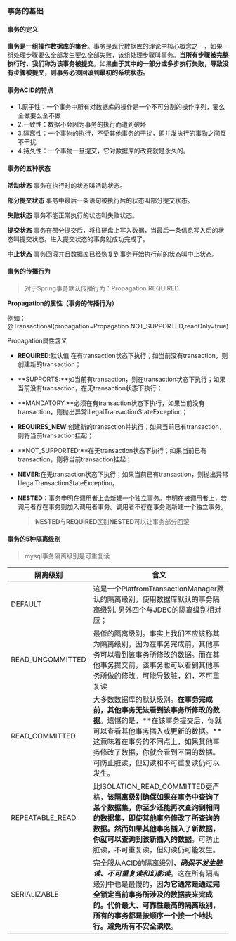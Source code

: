 ### 事务的基础

#### **事务的定义**

**事务是一组操作数据库的集合**。事务是现代数据库的理论中核心概念之一，如果一组处理步骤要么全部发生要么全部失败，该组处理步骤叫事务。**当所有步骤被完整执行时，我们称为该事务被提交**。如果**由于其中的一部分或多步执行失败，导致没有步骤被提交，则事务必须回滚到最初的系统状态。**

#### **事务ACID的特点**

- 1.原子性：一个事务中所有对数据库的操作是一个不可分割的操作序列，要么全做要么全不做
- 2.一致性：数据不会因为事务的执行而遭到破坏
- 3.隔离性：一个事物的执行，不受其他事务的干扰，即并发执行的事物之间互不干扰
- 4.持久性：一个事物一旦提交，它对数据库的改变就是永久的。

#### 事务的五种状态

**活动状态**
事务在执行时的状态叫活动状态。

**部分提交状态**
事务中最后一条语句被执行后的状态叫部分提交状态。

**失败状态**
事务不能正常执行的状态叫失败状态。

**提交状态**
事务在部分提交后，将往硬盘上写入数据，当最后一条信息写入后的状态叫提交状态。进入提交状态的事务就成功完成了。

**中止状态**
事务回滚并且数据库已经恢复到事务开始执行前的状态叫中止状态。

#### 事务的传播行为

> 对于Spring事务默认传播行为：Propagation.REQUIRED

**Propagation的属性（事务的传播行为）**

例如：@Transactional(propagation=Propagation.NOT_SUPPORTED,readOnly=true)

Propagation属性含义

- **REQUIRED**:默认值 在有transaction状态下执行；如当前没有transaction，则创建新的transaction；

- **SUPPORTS:**如当前有transaction，则在transaction状态下执行；如果当前没有transaction，在无transaction状态下执行；

- **MANDATORY:**必须在有transaction状态下执行，如果当前没有transaction，则抛出异常IllegalTransactionStateException；

- **REQUIRES_NEW**:创建新的transaction并执行；如果当前已有transaction，则将当前transaction挂起；

- **NOT_SUPPORTED:**在无transaction状态下执行；如果当前已有transaction，则将当前transaction挂起；

- **NEVER**:在无transaction状态下执行；如果当前已有transaction，则抛出异常IllegalTransactionStateException。

- **NESTED**：事务申明在调用者上会新建一个独立事务。申明在被调用者上，若调用者存在事务则加入调用者事务。调用者不存在事务则新建一个独立事务。

  > **NESTED**与**REQUIRED**区别**NESTED**可以让事务部分回滚

#### 事务的5种隔离级别

> mysql事务隔离级别是可重复读

| 隔离级别         | 含义                                                         |
| ---------------- | ------------------------------------------------------------ |
| DEFAULT          | 这是一个PlatfromTransactionManager默认的隔离级别，使用数据库默认的事务隔离级别. 另外四个与JDBC的隔离级别相对应； |
| READ_UNCOMMITTED | 最低的隔离级别。事实上我们不应该称其为隔离级别，因为在事务完成前，其他事务可以看到该事务所修改的数据。而在其他事务提交前，该事务也可以看到其他事务所做的修改。可能导致脏，幻，不可重复读 |
| READ_COMMITTED   | 大多数数据库的默认级别。**在事务完成前，其他事务无法看到该事务所修改的数据**。遗憾的是，**在该事务提交后，你就可以查看其他事务插入或更新的数据。**这意味着在事务的不同点上，如果其他事务修改了数据，你就会看到不同的数据。可防止脏读，但幻读和不可重复读仍可以发生。 |
| REPEATABLE_READ  | 比ISOLATION_READ_COMMITTED更严格，**该隔离级别确保如果在事务中查询了某个数据集，你至少还能再次查询到相同的数据集，即使其他事务修改了所查询的数据。然而如果其他事务插入了新数据，你就可以查询到该新插入的数据**。可防止脏读，不可重复读，但幻读仍可能发生。 |
| SERIALIZABLE     | 完全服从ACID的隔离级别，***确保不发生脏读、不可重复读和幻影读***。这在所有隔离级别中也是最慢的，因**为它通常是通过完全锁定当前事务所涉及的数据表来完成的。代价最大、可靠性最高的隔离级别，所有的事务都是按顺序一个接一个地执行。避免所有不安全读取**。 |